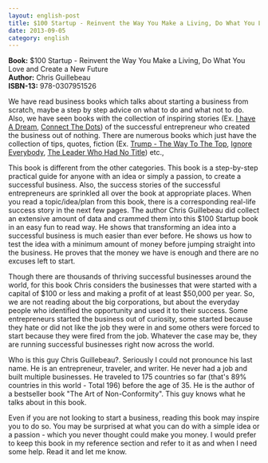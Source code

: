 ```yaml
---
layout: english-post
title: $100 Startup - Reinvent the Way You Make a Living, Do What You Love and Create a New Future
date: 2013-09-05
category: english
---
```


**Book:** $100 Startup - Reinvent the Way You Make a Living, Do What You Love and Create a New Future  
**Author:** Chris Guillebeau  
**ISBN-13:** 978-0307951526

We have read business books which talks about starting a business from scratch, maybe a step by step advice on what to do and what not to do. Also, we have seen books with the collection of inspiring stories (Ex. [I have A Dream]({{site.url}}/i-have-a-dream-rashmi-bansal-book-review/), [Connect The Dots]({{site.url}}/connect-the-dots-rashmi-bansal-book-review/)) of the successful entrepreneur who created the business out of nothing. There are numerous books which just have the collection of tips, quotes, fiction (Ex. [Trump - The Way To The Top]({{site.url}}/trump-the-way-to-the-top-donald-j-trump-book-review/), [Ignore Everybody]({{site.url}}/ignore-everybody-hugh-macleod-book-review/), [The Leader Who Had No Title]({{site.url}}/the-leader-who-had-no-title-robin-sharma-book-review/)) etc.,  

This book is different from the other categories. This book is a step-by-step practical guide for anyone with an idea or simply a passion, to create a successful business. Also, the success stories of the successful entrepreneurs are sprinkled all over the book at appropriate places. When you read a topic/idea/plan from this book, there is a corresponding real-life success story in the next few pages. The author Chris Guillebeau did collect an extensive amount of data and crammed them into this $100 Startup book in an easy fun to read way. He shows that transforming an idea into a successful business is much easier than ever before. He shows us how to test the idea with a minimum amount of money before jumping straight into the business. He proves that the money we have is enough and there are no excuses left to start.  
  
Though there are thousands of thriving successful businesses around the world, for this book Chris considers the businesses that were started with a capital of $100 or less and making a profit of at least $50,000 per year. So, we are not reading about the big corporations, but about the everyday people who identified the opportunity and used it to their success. Some entrepreneurs started the business out of curiosity, some started because they hate or did not like the job they were in and some others were forced to start because they were fired from the job. Whatever the case may be, they are running successful businesses right now across the world.  
  
Who is this guy Chris Guillebeau?. Seriously I could not pronounce his last name. He is an entrepreneur, traveler, and writer. He never had a job and built multiple businesses. He traveled to 175 countries so far (that's 89% countries in this world - Total 196) before the age of 35. He is the author of a bestseller book "The Art of Non-Conformity". This guy knows what he talks about in this book.
  
Even if you are not looking to start a business, reading this book may inspire you to do so. You may be surprised at what you can do with a simple idea or a passion - which you never thought could make you money. I would prefer to keep this book in my reference section and refer to it as and when I need some help. Read it and let me know.  
